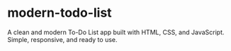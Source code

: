 # modern-todo-list
A clean and modern To-Do List app built with HTML, CSS, and JavaScript. Simple, responsive, and ready to use.
